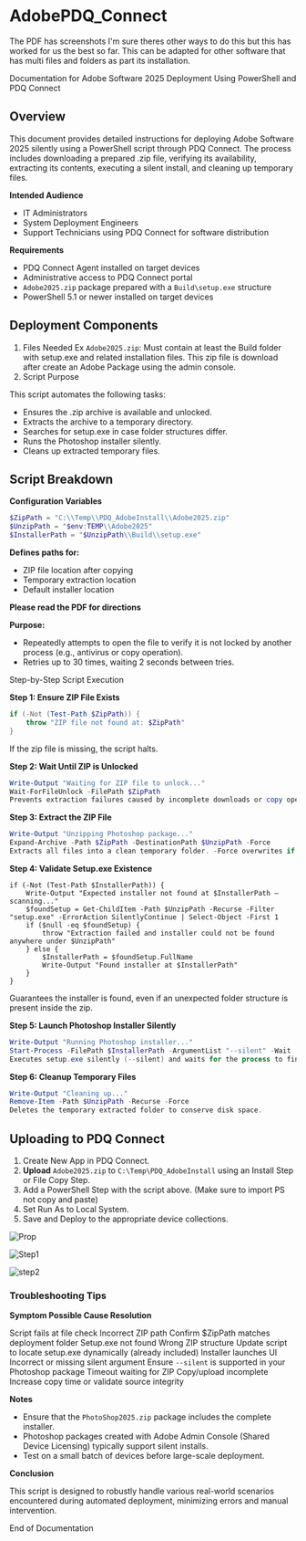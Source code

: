 # AdobePDQ_Connect

The PDF has screenshots I'm sure theres other ways to do this but this has worked for us the best so far. This can be adapted for other software that has multi files and folders as part its installation. 

Documentation for Adobe Software 2025 Deployment Using PowerShell and PDQ Connect
 
## Overview
This document provides detailed instructions for deploying Adobe Software 2025 silently using a PowerShell script through PDQ Connect. The process includes downloading a prepared .zip file, verifying its availability, extracting its contents, executing a silent install, and cleaning up temporary files.

**Intended Audience**
- IT Administrators
- System Deployment Engineers
- Support Technicians using PDQ Connect for software distribution

**Requirements**
- PDQ Connect Agent installed on target devices
- Administrative access to PDQ Connect portal
- `Adobe2025.zip` package prepared with a `Build\setup.exe` structure
- PowerShell 5.1 or newer installed on target devices

## Deployment Components
1. Files Needed Ex `Adobe2025.zip`: Must contain at least the Build folder with setup.exe and related installation files. This zip file is download after create an Adobe Package using the admin console. 
2. Script Purpose

This script automates the following tasks:
- Ensures the .zip archive is available and unlocked.
- Extracts the archive to a temporary directory.
- Searches for setup.exe in case folder structures differ.
- Runs the Photoshop installer silently.
- Cleans up extracted temporary files.

## Script Breakdown

**Configuration Variables**
```powershell
$ZipPath = "C:\\Temp\\PDQ_AdobeInstall\\Adobe2025.zip"
$UnzipPath = "$env:TEMP\\Adobe2025"
$InstallerPath = "$UnzipPath\\Build\\setup.exe"
```
**Defines paths for:**

- ZIP file location after copying
- Temporary extraction location
- Default installer location

**Please read the PDF for directions**

**Purpose:**
- Repeatedly attempts to open the file to verify it is not locked by another process (e.g., antivirus or copy operation).
- Retries up to 30 times, waiting 2 seconds between tries.
 
Step-by-Step Script Execution

**Step 1: Ensure ZIP File Exists**
```powershell
if (-Not (Test-Path $ZipPath)) {
    throw "ZIP file not found at: $ZipPath"
}
```
If the zip file is missing, the script halts.

**Step 2: Wait Until ZIP is Unlocked**
```powershell
Write-Output "Waiting for ZIP file to unlock..."
Wait-ForFileUnlock -FilePath $ZipPath
Prevents extraction failures caused by incomplete downloads or copy operations.
```
**Step 3: Extract the ZIP File**
```powershell
Write-Output "Unzipping Photoshop package..."
Expand-Archive -Path $ZipPath -DestinationPath $UnzipPath -Force
Extracts all files into a clean temporary folder. -Force overwrites if a previous attempt left remnants.
```
**Step 4: Validate Setup.exe Existence**
```
if (-Not (Test-Path $InstallerPath)) {
    Write-Output "Expected installer not found at $InstallerPath — scanning..."
    $foundSetup = Get-ChildItem -Path $UnzipPath -Recurse -Filter "setup.exe" -ErrorAction SilentlyContinue | Select-Object -First 1
    if ($null -eq $foundSetup) {
        throw "Extraction failed and installer could not be found anywhere under $UnzipPath"
    } else {
        $InstallerPath = $foundSetup.FullName
        Write-Output "Found installer at $InstallerPath"
    }
}
```
Guarantees the installer is found, even if an unexpected folder structure is present inside the zip.

**Step 5: Launch Photoshop Installer Silently**
```powershell
Write-Output "Running Photoshop installer..."
Start-Process -FilePath $InstallerPath -ArgumentList "--silent" -Wait
Executes setup.exe silently (--silent) and waits for the process to finish.
```
**Step 6: Cleanup Temporary Files**
```powershell
Write-Output "Cleaning up..."
Remove-Item -Path $UnzipPath -Recurse -Force
Deletes the temporary extracted folder to conserve disk space.
 ```

## Uploading to PDQ Connect

1.	Create New App in PDQ Connect.
2.	**Upload** `Adobe2025.zip` to `C:\Temp\PDQ_AdobeInstall` using an Install Step or File Copy Step.
3.	Add a PowerShell Step with the script above. (Make sure to import PS not copy and paste)
4.	Set Run As to Local System.
5.	Save and Deploy to the appropriate device collections.

![Prop](https://github.com/user-attachments/assets/940fad30-8834-44c0-97c9-1347aa34742c)

![Step1](https://github.com/user-attachments/assets/2ac499e7-bab5-4c6b-bd65-629c6b0476c6)

![step2](https://github.com/user-attachments/assets/5af037c3-7a3e-44ad-9cad-01dc28a2d2bb)

### Troubleshooting Tips

**Symptom	Possible Cause	Resolution**

Script fails at file check	Incorrect ZIP path	Confirm $ZipPath matches deployment folder
Setup.exe not found	Wrong ZIP structure	Update script to locate setup.exe dynamically (already included)
Installer launches UI	Incorrect or missing silent argument	Ensure `--silent` is supported in your Photoshop package
Timeout waiting for ZIP	Copy/upload incomplete	Increase copy time or validate source integrity

**Notes**
- Ensure that the `PhotoShop2025.zip` package includes the complete installer.
- Photoshop packages created with Adobe Admin Console (Shared Device Licensing) typically support silent installs.
- Test on a small batch of devices before large-scale deployment.

**Conclusion**

This script is designed to robustly handle various real-world scenarios encountered during automated deployment, minimizing errors and manual intervention.
 
End of Documentation
